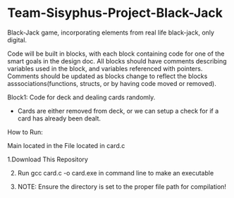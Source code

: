 # Team-Sisyphus-Project-Black-Jack
Black-Jack game, incorporating elements from real life black-jack, only digital.

Code will be built in blocks, with each block containing code for one of the smart goals in the design doc.
All blocks should have comments describing variables used in the block, and variables referenced with pointers. 
Comments should be updated as blocks change to reflect the blocks asssociations(functions, structs, or by having code moved or removed).

Block1: Code for deck and dealing cards randomly. 
- Cards are either removed from deck, or we can setup a check for if a card has already been dealt.


How to Run:

Main located in the File located in card.c

1.Download This Repository

2. Run  gcc card.c -o card.exe in command line to make an executable

3. NOTE: Ensure the directory is set to the proper file path for compilation!
